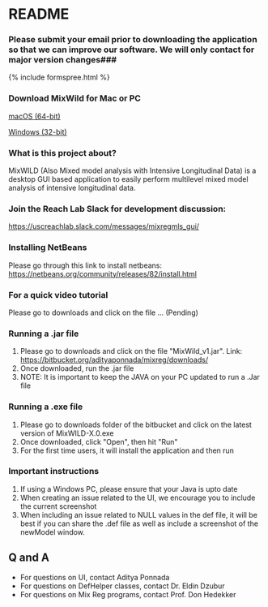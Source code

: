 # README #

### Please submit your email prior to downloading the application so that we can improve our software. We will only contact for major version changes###
{% include formspree.html %}

### Download MixWild for Mac or PC ###
[macOS (64-bit)](https://github.com/reach-lab/MixWildGUI/releases/download/v1.0-beta.1/MixWILD_macOS.zip)

[Windows (32-bit)](https://github.com/reach-lab/MixWildGUI/releases/download/v1.0-beta.1/MixWILD_Windows.exe)

### What is this project about? ###
MixWILD (Also Mixed model analysis with Intensive Longitudinal Data) is a desktop GUI based application to easily perform multilevel mixed model analysis of intensive longitudinal data.

### Join the Reach Lab Slack for development discussion: ###

https://uscreachlab.slack.com/messages/mixregmls_gui/

### Installing NetBeans ###

Please go through this link to install netbeans: https://netbeans.org/community/releases/82/install.html

### For a quick video tutorial ###

Please go to downloads and click on the file ... (Pending)

### Running a .jar file ###

1. Please go to downloads and click on the file "MixWild_v1.jar". Link: https://bitbucket.org/adityaponnada/mixreg/downloads/
2. Once downloaded, run the .jar file
3. NOTE: It is important to keep the JAVA on your PC updated to run a .Jar file

### Running a .exe file ###
1. Please go to downloads folder of the bitbucket and click on the latest version of MixWILD-X.0.exe
2. Once downloaded, click "Open", then hit "Run"
3. For the first time users, it will install the application and then run

### Important instructions ###
1. If using a Windows PC, please ensure that your Java is upto date
2. When creating an issue related to the UI, we encourage you to include the current screenshot
3. When including an issue related to NULL values in the def file, it will be best if you can share the .def file as well as include a screenshot of the newModel window.

## Q and A ##
- For questions on UI, contact Aditya Ponnada
- For questions on DefHelper classes, contact Dr. Eldin Dzubur
- For questions on Mix Reg programs, contact Prof. Don Hedekker


